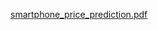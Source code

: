 [smartphone_price_prediction.pdf](https://github.com/vikash-64/mobile_prices_prediction/files/11352426/smartphone_price_prediction.pdf)
